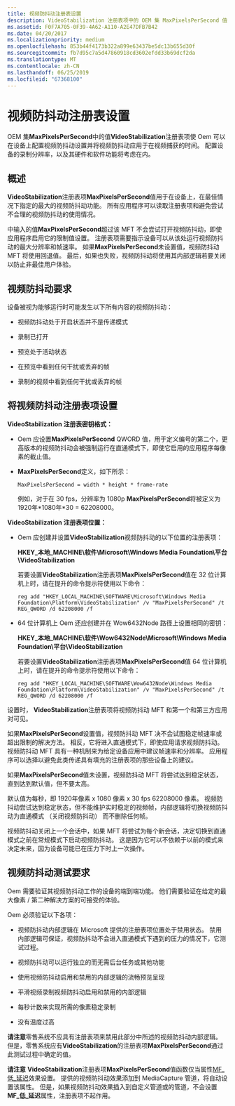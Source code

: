 ```yaml
---
title: 视频防抖动注册表设置
description: VideoStabilization 注册表项中的 OEM 集 MaxPixelsPerSecond 值使 Oem 可以在设备上配置视频防抖动设置并将视频防抖动应用于视频捕获时间。
ms.assetid: F0F7A705-0F39-4A62-A110-A2E47DFB7B42
ms.date: 04/20/2017
ms.localizationpriority: medium
ms.openlocfilehash: 853b44f4173b322a899e63437be5dc13b655d30f
ms.sourcegitcommit: fb7d95c7a5d47860918cd3602efdd33b69dcf2da
ms.translationtype: MT
ms.contentlocale: zh-CN
ms.lasthandoff: 06/25/2019
ms.locfileid: "67368100"
---
```

# <a name="video-stabilization-registry-settings"></a>视频防抖动注册表设置


OEM 集**MaxPixelsPerSecond**中的值**VideoStabilization**注册表项使 Oem 可以在设备上配置视频防抖动设置并将视频防抖动应用于在视频捕获的时间。 配置设备的录制分辨率，以及其硬件和软件功能将考虑在内。

## <a name="overview"></a>概述


**VideoStabilization**注册表项**MaxPixelsPerSecond**值用于在设备上，在最佳情况下指定的最大的视频防抖动功能。 所有应用程序可以读取注册表项和避免尝试不合理的视频防抖动的使用情况。

中输入的值**MaxPixelsPerSecond**超过该 MFT 不会尝试打开视频防抖动，即使应用程序启用它的限制值设置。 注册表项需要指示设备可以从该处运行视频防抖动的最大分辨率和帧速率。 如果**MaxPixelsPerSecond**未设置值，视频防抖动 MFT 将使用回退值。 最后，如果也失败，视频防抖动将使用其内部逻辑若要关闭以防止非最佳用户体验。

## <a name="video-stabilization-requirements"></a>视频防抖动要求


设备被视为能够运行时可能发生以下所有内容的视频防抖动：

-   视频防抖动处于开启状态并不是传递模式

-   录制已打开

-   预览处于活动状态

-   在预览中看到任何干扰或丢弃的帧

-   录制的视频中看到任何干扰或丢弃的帧

## <a name="set-the-video-stabilization-registry-key"></a>将视频防抖动注册表项设置


**VideoStabilization 注册表密钥格式：**

-   Oem 应设置**MaxPixelsPerSecond** QWORD 值，用于定义编号的第二个，更高版本的视频防抖动会被强制运行在直通模式下，即使它启用的应用程序每像素的截止值。

-   **MaxPixelsPerSecond**定义，如下所示：

    `MaxPixelsPerSecond = width * height * frame-rate`

    例如，对于在 30 fps，分辨率为 1080p **MaxPixelsPerSecond**将被定义为 1920年\*1080年\*30 = 62208000。

**VideoStabilization 注册表项位置：**

-   Oem 应创建并设置**VideoStabilization**视频防抖动的以下位置的注册表项：

    **HKEY\_本地\_MACHINE\\软件\\Microsoft\\Windows Media Foundation\\平台\\VideoStabilization**

    若要设置**VideoStabilization**注册表项**MaxPixelsPerSecond**值在 32 位计算机上时，请在提升的命令提示符使用以下命令：

    ```console
    reg add "HKEY_LOCAL_MACHINE\SOFTWARE\Microsoft\Windows Media Foundation\Platform\VideoStabilization" /v "MaxPixelsPerSecond" /t REG_QWORD /d 62208000 /f 
    ```

-   64 位计算机上 Oem 还应创建并在 Wow6432Node 路径上设置相同的密钥：

    **HKEY\_本地\_MACHINE\\软件\\Wow6432Node\\Microsoft\\Windows Media Foundation\\平台\\VideoStabilization**

    若要设置**VideoStabilization**注册表项**MaxPixelsPerSecond**值 64 位计算机上时，请在提升的命令提示符使用以下命令：

    ```console
    reg add "HKEY_LOCAL_MACHINE\SOFTWARE\Wow6432Node\Windows Media Foundation\Platform\VideoStabilization" /v "MaxPixelsPerSecond" /t REG_QWORD /d 62208000 /f 
    ```

设置时， **VideoStabilization**注册表项将视频防抖动 MFT 和第一个和第三方应用对可见。

如果**MaxPixelsPerSecond**设置值，视频防抖动 MFT 决不会试图稳定帧速率或超出限制的解决方法。 相反，它将进入直通模式下，即使应用请求视频防抖动。 视频防抖动 MFT 具有一种机制来为给定设备应用中建议帧速率和分辨率。 应用程序可以选择以避免此类传递具有填充的注册表项的那些设备上的建议。

如果**MaxPixelsPerSecond**值未设置，视频防抖动 MFT 将尝试达到稳定状态，直到达到默认值，但不要太高。

默认值为每秒，即 1920年像素 x 1080 像素 x 30 fps 62208000 像素。 视频防抖动尝试达到稳定状态，但不能维护实时稳定的视频帧，内部逻辑将切换视频防抖动为直通模式 （关闭视频防抖动） 而不删除任何帧。

视频防抖动关闭上一个会话中，如果 MFT 将尝试为每个新会话，决定切换到直通模式之前在常规模式下启动视频防抖动。 这是因为它可以不依赖于以前的模式来决定未来，因为设备可能已在压力下时上一次操作。

## <a name="video-stabilization-test-requirements"></a>视频防抖动测试要求


Oem 需要验证其视频防抖动工作的设备的端到端功能。 他们需要验证在给定的最大像素 / 第二种解决方案的可接受的体验。

Oem 必须验证以下各项：

-   视频防抖动内部逻辑在 Microsoft 提供的注册表项位置处于禁用状态。 禁用内部逻辑可保证，视频防抖动不会进入直通模式下遇到的压力的情况下，它测试过程。

-   视频防抖动可以运行独立的而无需后台任务或其他功能

-   使用视频防抖动启用和禁用的内部逻辑的流畅预览呈现

-   平滑视频录制视频防抖动启用和禁用的内部逻辑

-   每秒计数来实现所需的像素稳定录制

-   没有温度过高

**请注意**零售系统不应具有注册表项来禁用此部分中所述的视频防抖动内部逻辑。 但是，零售系统应有**VideoStabilization**的注册表项**MaxPixelsPerSecond**通过此测试过程中确定的值。


**请注意** **VideoStabilization**注册表项**MaxPixelsPerSecond**值函数仅当属性[MF\_低\_延迟](https://docs.microsoft.com/windows/desktop/medfound/mf-low-latency)效果设置。 提供的视频防抖动效果添加到 MediaCapture 管道，将自动设置该属性。 但是，如果视频防抖动效果插入到自定义管道或的管道，不会设置**MF\_低\_延迟**属性，注册表项不起作用。
